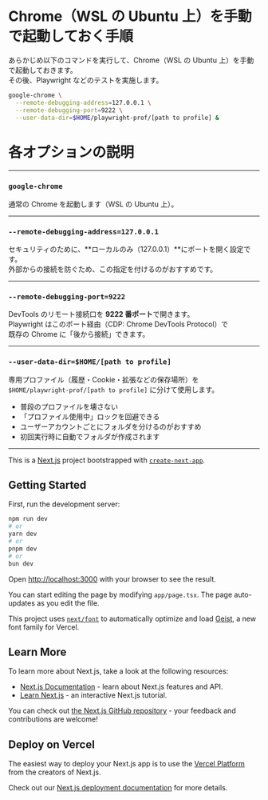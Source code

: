# Chrome（WSL の Ubuntu 上）を手動で起動しておく手順

あらかじめ以下のコマンドを実行して、Chrome（WSL の Ubuntu 上）を手動で起動しておきます。  
その後、Playwright などのテストを実施します。

```bash
google-chrome \
  --remote-debugging-address=127.0.0.1 \
  --remote-debugging-port=9222 \
  --user-data-dir=$HOME/playwright-prof/[path to profile] &
```
# 各オプションの説明

---

### `google-chrome`
通常の Chrome を起動します（WSL の Ubuntu 上）。

---

### `--remote-debugging-address=127.0.0.1`
セキュリティのために、**ローカルのみ（127.0.0.1）**にポートを開く設定です。  
外部からの接続を防ぐため、この指定を付けるのがおすすめです。

---

### `--remote-debugging-port=9222`
DevTools のリモート接続口を **9222 番ポート**で開きます。  
Playwright はこのポート経由（CDP: Chrome DevTools Protocol）で  
既存の Chrome に「後から接続」できます。

---

### `--user-data-dir=$HOME/[path to profile]`
専用プロファイル（履歴・Cookie・拡張などの保存場所）を  
`$HOME/playwright-prof/[path to profile]` に分けて使用します。

- 普段のプロファイルを壊さない  
- 「プロファイル使用中」ロックを回避できる  
- ユーザーアカウントごとにフォルダを分けるのがおすすめ  
- 初回実行時に自動でフォルダが作成されます

---
This is a [Next.js](https://nextjs.org) project bootstrapped with [`create-next-app`](https://nextjs.org/docs/app/api-reference/cli/create-next-app).

## Getting Started

First, run the development server:

```bash
npm run dev
# or
yarn dev
# or
pnpm dev
# or
bun dev
```

Open [http://localhost:3000](http://localhost:3000) with your browser to see the result.

You can start editing the page by modifying `app/page.tsx`. The page auto-updates as you edit the file.

This project uses [`next/font`](https://nextjs.org/docs/app/building-your-application/optimizing/fonts) to automatically optimize and load [Geist](https://vercel.com/font), a new font family for Vercel.

## Learn More

To learn more about Next.js, take a look at the following resources:

- [Next.js Documentation](https://nextjs.org/docs) - learn about Next.js features and API.
- [Learn Next.js](https://nextjs.org/learn) - an interactive Next.js tutorial.

You can check out [the Next.js GitHub repository](https://github.com/vercel/next.js) - your feedback and contributions are welcome!

## Deploy on Vercel

The easiest way to deploy your Next.js app is to use the [Vercel Platform](https://vercel.com/new?utm_medium=default-template&filter=next.js&utm_source=create-next-app&utm_campaign=create-next-app-readme) from the creators of Next.js.

Check out our [Next.js deployment documentation](https://nextjs.org/docs/app/building-your-application/deploying) for more details.
